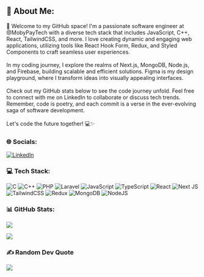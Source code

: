 ## 💫 About Me:
🚀 Welcome to my GitHub space! I'm a passionate software engineer at @MobyPayTech with a diverse tech stack that includes JavaScript, C++, React, TailwindCSS, and more. I love creating dynamic and engaging web applications, utilizing tools like React Hook Form, Redux, and Styled Components to craft seamless user experiences.<br><br>In my coding journey, I explore the realms of Next.js, MongoDB, Node.js, and Firebase, building scalable and efficient solutions. Figma is my design playground, where I transform ideas into visually appealing interfaces.<br><br>Check out my GitHub stats below to see the code journey unfold. Feel free to connect with me on LinkedIn to collaborate or discuss tech trends. Remember, code is poetry, and each commit is a verse in the ever-evolving saga of software development.<br><br>Let's code the future together! 💻✨


### 🌐 Socials:
[![LinkedIn](https://img.shields.io/badge/LinkedIn-%230077B5.svg?logo=linkedin&logoColor=white)](https://linkedin.com/in/smmahadee) 

### 💻 Tech Stack:
![C](https://img.shields.io/badge/c-%2300599C.svg?style=for-the-badge&logo=c&logoColor=white) ![C++](https://img.shields.io/badge/c++-%2300599C.svg?style=for-the-badge&logo=c%2B%2B&logoColor=white) ![PHP](https://img.shields.io/badge/php-%23777BB4.svg?style=for-the-badge&logo=php&logoColor=white) ![Laravel](https://img.shields.io/badge/laravel-%23FF2D20.svg?style=for-the-badge&logo=laravel&logoColor=white) ![JavaScript](https://img.shields.io/badge/javascript-%23323330.svg?style=for-the-badge&logo=javascript&logoColor=%23F7DF1E) ![TypeScript](https://img.shields.io/badge/typescript-%23007ACC.svg?style=for-the-badge&logo=typescript&logoColor=white) ![React](https://img.shields.io/badge/react-%2320232a.svg?style=for-the-badge&logo=react&logoColor=%2361DAFB) ![Next JS](https://img.shields.io/badge/Next-black?style=for-the-badge&logo=next.js&logoColor=white) ![TailwindCSS](https://img.shields.io/badge/tailwindcss-%2338B2AC.svg?style=for-the-badge&logo=tailwind-css&logoColor=white) ![Redux](https://img.shields.io/badge/redux-%23593d88.svg?style=for-the-badge&logo=redux&logoColor=white) ![MongoDB](https://img.shields.io/badge/MongoDB-%234ea94b.svg?style=for-the-badge&logo=mongodb&logoColor=white) ![NodeJS](https://img.shields.io/badge/node.js-6DA55F?style=for-the-badge&logo=node.js&logoColor=white)
### 📊 GitHub Stats:
![](https://github-readme-streak-stats.herokuapp.com/?user=smmahadee&theme=dark&hide_border=false)<br/>

![](https://github-readme-stats.vercel.app/api/top-langs/?username=smmahadee&theme=dark&hide_border=false&include_all_commits=true&count_private=true&layout=compact)

### ✍️ Random Dev Quote
![](https://quotes-github-readme.vercel.app/api?type=horizontal&theme=dark)



<!-- Proudly created with GPRM ( https://gprm.itsvg.in ) -->
